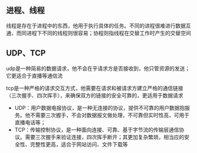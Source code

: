 ## 进程、线程

线程是存在于进程中的东西，他用于执行具体的任务。不同的进程很难进行数据互通，而同进程下不同的线程则很容易；协程则指线程在交替工作时产生的交替空间

## UDP、TCP

udp是一种简易的数据请求，他不会在乎请求方是否接收到，他只管资源的发送；它更适合于直播等通信流

tcp是一种严格的请求交互方式，他需要在请求和被请求方建立严格的通信链接（三次握手、四次挥手），来确保双方的链接的安全可靠的，更适用于数据请求

- UDP：用户数据电报协议，是一种无连接的协议，提供不可靠的用户数据抱服务。他不需要三次握手，不会对数据报文做处理，不可靠但实时性高，可用于直播电话等；
- TCP：传输控制协议，是一种面向连接、可靠、基于字节流的传输层通信协议。需要三次握手来验证连接，四次挥手断开；其更加复杂繁琐，相当应的安全性、完整性更高，适合于网站访问、文件下载等